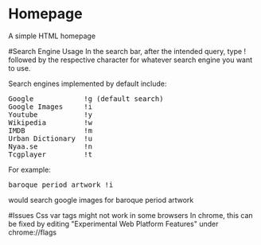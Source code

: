 # Homepage
A simple HTML homepage





#Search Engine Usage
In the search bar, after the intended query, type ! followed by the respective character for whatever search engine you want to use.

Search engines implemented by default include:
<pre>
Google            !g (default search)  
Google Images     !i  
Youtube           !y  
Wikipedia         !w  
IMDB              !m  
Urban Dictionary  !u  
Nyaa.se           !n  
Tcgplayer         !t  
</pre>

For example:  
<pre>baroque period artwork !i</pre>
would search google images for baroque period artwork

#Issues
Css var tags might not work in some browsers
In chrome, this can be fixed by editing "Experimental Web Platform Features" under chrome://flags
